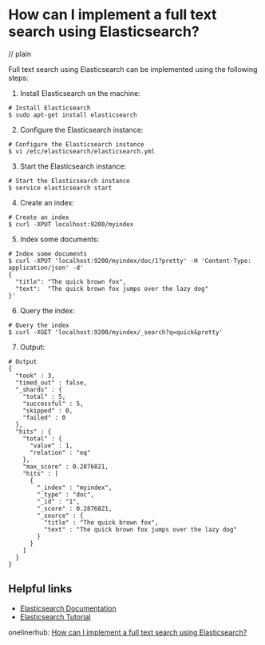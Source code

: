 # How can I implement a full text search using Elasticsearch?
// plain

Full text search using Elasticsearch can be implemented using the following steps:

1. Install Elasticsearch on the machine:
```
# Install Elasticsearch
$ sudo apt-get install elasticsearch
```

2. Configure the Elasticsearch instance:
```
# Configure the Elasticsearch instance
$ vi /etc/elasticsearch/elasticsearch.yml
```

3. Start the Elasticsearch instance:
```
# Start the Elasticsearch instance
$ service elasticsearch start
```

4. Create an index:
```
# Create an index
$ curl -XPUT localhost:9200/myindex
```

5. Index some documents:
```
# Index some documents
$ curl -XPUT 'localhost:9200/myindex/doc/1?pretty' -H 'Content-Type: application/json' -d'
{
  "title": "The quick brown fox",
  "text":  "The quick brown fox jumps over the lazy dog"
}'
```

6. Query the index:
```
# Query the index
$ curl -XGET 'localhost:9200/myindex/_search?q=quick&pretty'
```

7. Output:
```
# Output
{
  "took" : 3,
  "timed_out" : false,
  "_shards" : {
    "total" : 5,
    "successful" : 5,
    "skipped" : 0,
    "failed" : 0
  },
  "hits" : {
    "total" : {
      "value" : 1,
      "relation" : "eq"
    },
    "max_score" : 0.2876821,
    "hits" : [
      {
        "_index" : "myindex",
        "_type" : "doc",
        "_id" : "1",
        "_score" : 0.2876821,
        "_source" : {
          "title" : "The quick brown fox",
          "text" : "The quick brown fox jumps over the lazy dog"
        }
      }
    ]
  }
}
```

## Helpful links
- [Elasticsearch Documentation](https://www.elastic.co/guide/en/elasticsearch/reference/current/index.html)
- [Elasticsearch Tutorial](https://www.elastic.co/guide/en/elasticsearch/guide/current/index.html)

onelinerhub: [How can I implement a full text search using Elasticsearch?](https://onelinerhub.com/elasticsearch/how-can-i-implement-a-full-text-search-using-elasticsearch)